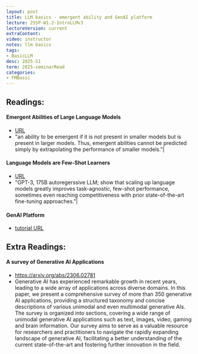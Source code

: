```yaml
---
layout: post
title: LLM basics - emergent ability and GenAI platform
lecture: 25SP-W1.2-IntroLLMv3
lectureVersion: current
extraContent: 
video: instructor
notes: llm basics  
tags:
- BasicLLM
desc: 2025-S1
term: 2025-seminarRead
categories:
- FMBasic
---
```


## Readings: 


#### Emergent Abilities of Large Language Models 
  + [ URL](https://arxiv.org/abs/2206.07682) 
  + "an ability to be emergent if it is not present in smaller models but is present in larger models. Thus, emergent abilities cannot be predicted simply by extrapolating the performance of smaller models."|

#### Language Models are Few-Shot Learners 
  + [ URL](https://arxiv.org/abs/2005.14165) 
  + "GPT-3, 175B autoregerssive LLM;  show that scaling up language models greatly improves task-agnostic, few-shot performance, sometimes even reaching competitiveness with prior state-of-the-art fine-tuning approaches."|


#### GenAI Platform
+ [tutorial URL](https://huyenchip.com/2024/07/25/genai-platform.html#step_1_enhance_context)



## Extra Readings: 



#### A survey of Generative AI Applications
+ https://arxiv.org/abs/2306.02781
+ Generative AI has experienced remarkable growth in recent years, leading to a wide array of applications across diverse domains. In this paper, we present a comprehensive survey of more than 350 generative AI applications, providing a structured taxonomy and concise descriptions of various unimodal and even multimodal generative AIs. The survey is organized into sections, covering a wide range of unimodal generative AI applications such as text, images, video, gaming and brain information. Our survey aims to serve as a valuable resource for researchers and practitioners to navigate the rapidly expanding landscape of generative AI, facilitating a better understanding of the current state-of-the-art and fostering further innovation in the field.





<!--excerpt.start-->
